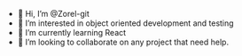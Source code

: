 - 👋 Hi, I’m @Zorel-git
- 👀 I’m interested in object oriented development and testing
- 🌱 I’m currently learning React
- 💞️ I’m looking to collaborate on any project that need help.

<!---
Zorel-git/Zorel-git is a ✨ special ✨ repository because its `README.md` (this file) appears on your GitHub profile.
You can click the Preview link to take a look at your changes.
--->
